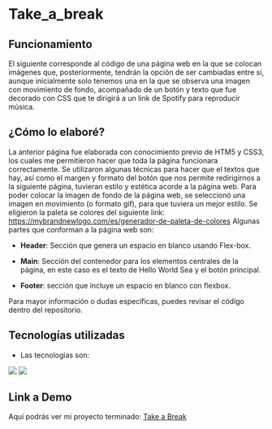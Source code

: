 # Take_a_break


## Funcionamiento
El siguiente corresponde al código de una página web en la que se colocan imágenes que, posteriormente, tendrán la opción de ser cambiadas entre si, aunque inicialmente solo tenemos una en la que se observa una imagen con movimiento de fondo, acompañado de un botón y texto que fue decorado con CSS que te dirigirá a un link de Spotify para reproducir música.

## ¿Cómo lo elaboré?
La anterior página fue elaborada con conocimiento previo de HTM5 y CSS3, los cuales me permitieron hacer que toda la página funcionara correctamente. Se utilizaron algunas técnicas para hacer que el textos que hay, así como el margen y formato del botón que nos permite redirigirnos a la siguiente página, tuvieran estilo y estética acorde a la página web.
Para poder colocar la imagen de fondo de la página web, se seleccionó una imagen en movimiento (o formato gif), para que tuviera un mejor estilo. Se eligieron la paleta se colores del siguiente link: https://mybrandnewlogo.com/es/generador-de-paleta-de-colores 
Algunas partes que conforman a la página web son: 

* **Header**: Sección que genera un espacio en blanco usando Flex-box.
  
* **Main**: Sección del contenedor para los elementos centrales de la página, en este caso es el texto de Hello World Sea y el botón principal.
  
* **Footer**: sección que incluye un espacio en blanco con flexbox.

Para mayor información o dudas específicas, puedes revisar el código dentro del repositorio.

## Tecnologías utilizadas
* Las tecnologías son:
<img src="https://img.shields.io/badge/CSS3-1572B6?style=for-the-badge&logo=css3&logoColor=white"/>
<img src="https://img.shields.io/badge/HTML5-E34F26?style=for-the-badge&logo=html5&logoColor=white"/>

## Link a Demo
Aquí podrás ver mi proyecto terminado: [Take a Break](https://take-a-break-sea.vercel.app/)
